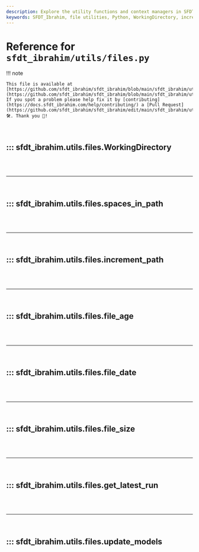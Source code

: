 ```yaml
---
description: Explore the utility functions and context managers in SFDT_Ibrahim like WorkingDirectory, increment_path, file_size, and more. Enhance your file handling in Python.
keywords: SFDT_Ibrahim, file utilities, Python, WorkingDirectory, increment_path, file_size, file_age, contexts, file handling, file management
---
```


# Reference for `sfdt_ibrahim/utils/files.py`

!!! note

    This file is available at [https://github.com/sfdt_ibrahim/sfdt_ibrahim/blob/main/sfdt_ibrahim/utils/files.py](https://github.com/sfdt_ibrahim/sfdt_ibrahim/blob/main/sfdt_ibrahim/utils/files.py). If you spot a problem please help fix it by [contributing](https://docs.sfdt_ibrahim.com/help/contributing/) a [Pull Request](https://github.com/sfdt_ibrahim/sfdt_ibrahim/edit/main/sfdt_ibrahim/utils/files.py) 🛠️. Thank you 🙏!

<br>

## ::: sfdt_ibrahim.utils.files.WorkingDirectory

<br><br><hr><br>

## ::: sfdt_ibrahim.utils.files.spaces_in_path

<br><br><hr><br>

## ::: sfdt_ibrahim.utils.files.increment_path

<br><br><hr><br>

## ::: sfdt_ibrahim.utils.files.file_age

<br><br><hr><br>

## ::: sfdt_ibrahim.utils.files.file_date

<br><br><hr><br>

## ::: sfdt_ibrahim.utils.files.file_size

<br><br><hr><br>

## ::: sfdt_ibrahim.utils.files.get_latest_run

<br><br><hr><br>

## ::: sfdt_ibrahim.utils.files.update_models

<br><br>
